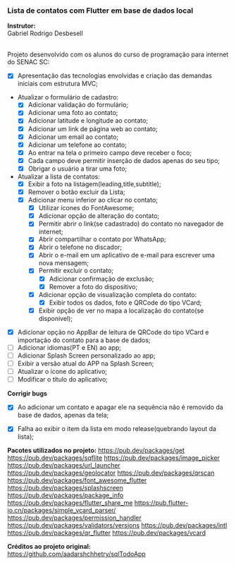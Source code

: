### Lista de contatos com Flutter em base de dados local
**Instrutor:**<br />
Gabriel Rodrigo Desbesell <br />
<br />

Projeto desenvolvido com os alunos do curso de programação para internet do SENAC SC:

- [x] Apresentação das tecnologias envolvidas e criação das demandas iniciais com estrutura MVC;
- Atualizar o formulário de cadastro:    
    - [x] Adicionar validação do formulário;
    - [x] Adicionar uma foto ao contato;
    - [x] Adicionar latitude e longitude ao contato;
    - [x] Adicionar um link de página web ao contato;
    - [x] Adicionar um email ao contato;
    - [x] Adicionar um telefone ao contato;
    - [x] Ao entrar na tela o primeiro campo deve receber o foco;
    - [x] Cada campo deve permitir inserção de dados apenas do seu tipo;
    - [x] Obrigar o usuário a tirar uma foto;
- Atualizar a lista de contatos:
    - [x] Exibir a foto na listagem(leading,title,subtitle);
    - [x] Remover o botão excluir da Lista;
    - [x] Adicionar menu inferior ao clicar no contato;               
        - [x] Utilizar ícones do FontAwesome;
        - [x] Adicionar opção de alteração do contato;
        - [x] Permitir abrir o link(se cadastrado) do contato no navegador de internet;
        - [x] Abrir compartilhar o contato por WhatsApp;
        - [x] Abrir o telefone no discador;
        - [x] Abrir o e-mail em um aplicativo de e-mail para escrever uma nova mensagem;
        - [x] Permitir excluir o contato;
            - [x] Adicionar confirmação de exclusão;
            - [x] Remover a foto do dispositivo;
        - [x] Adicionar opção de visualização completa do contato:
            - [x] Exibir todos os dados, foto e QRCode do tipo VCard;
        - [x] Exibir opção de ver no mapa a localização do contato(se disponível);
- [x] Adicionar opção no AppBar de leitura de QRCode do tipo VCard e importação do contato para a base de dados;
- [ ] Adicionar idiomas(PT e EN) ao app;
- [ ] Adicionar Splash Screen personalizado ao app;
- [ ] Exibir a versão atual do APP na Splash Screen;
- [ ] Atualizar o ícone do aplicativo;
- [ ] Modificar o título do aplicativo;

**Corrigir bugs**
- [x] Ao adicionar um contato e apagar ele na sequência não é removido da base de dados, apenas da tela;
- [x] Falha ao exibir o item da lista em modo release(quebrando layout da lista);
  

**Pacotes utilizados no projeto:**
https://pub.dev/packages/get
https://pub.dev/packages/sqflite
https://pub.dev/packages/image_picker
https://pub.dev/packages/url_launcher
https://pub.dev/packages/geolocator
https://pub.dev/packages/qrscan
https://pub.dev/packages/font_awesome_flutter
https://pub.dev/packages/splashscreen
https://pub.dev/packages/package_info
https://pub.dev/packages/flutter_share_me
https://pub.flutter-io.cn/packages/simple_vcard_parser/
https://pub.dev/packages/permission_handler
https://pub.dev/packages/validators/versions
https://pub.dev/packages/intl
https://pub.dev/packages/qr_flutter
https://pub.dev/packages/vcard


**Créditos ao projeto original:**
https://github.com/aadarshchhetry/sqlTodoApp
